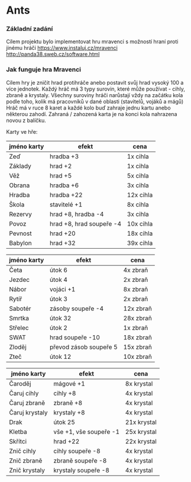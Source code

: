 # Ants

### Základní zadání
Cílem projektu bylo implementovat hru mravenci s možností hraní proti jinému hráči
https://www.instaluj.cz/mravenci
http://panda38.sweb.cz/software.html

### Jak funguje hra Mravenci
Cílem hry je zničit hrad protihráče anebo postavit svůj hrad vysoký 100 a více jednotek.
Každý hráč má 3 typy surovin, které může používat - cihly, zbraně a krystaly. Všechny suroviny hráči narůstají vždy na začátku kola podle toho, kolik má pracovníků v dané oblasti (stavitelů, vojáků a mágů)
Hráč má v ruce 8 karet a každé kolo buď zahraje jednu kartu anebo některou zahodí. Zahraná / zahozená karta je na konci kola nahrazena novou z balíčku.

Karty ve hře:

| jméno karty | efekt | cena |
| ------ | ------ | ------ |
| Zeď | hradba +3 |  1x cihla |
| Základy | hrad +2 | 1x cihla  |
| Věž | hrad +5 | 5x cihla |
| Obrana | hradba +6 | 3x cihla |
| Hradba | hradba +22 | 12x cihla |
| Škola | stavitelé +1 | 8x cihla |
| Rezervy | hrad +8, hradba -4 | 3x cihla  |
| Povoz | hrad +8, hrad soupeře -4 | 10x cihla |
| Pevnost | hrad +20 | 18x cihla |
| Babylon | hrad +32 | 39x cihla |

| jméno karty | efekt | cena |
| ------ | ------ | ------ |
| Četa | útok 6 | 4x zbraň |
| Jezdec | útok 4 | 2x zbraň |
| Nábor | vojáci +1 | 8x zbraň |
| Rytíř | útok 3 | 2x zbraň |
| Sabotér | zásoby soupeře -4 | 12x zbraň |
| Smrtka | útok 32 | 28x zbraň |
| Střelec | útok 2 | 1x zbraň |
| SWAT | hrad soupeře -10 | 18x zbraň |
| Zloděj | převod zásob soupeře 5 | 15x zbraň |
| Zteč | útok 12 | 10x zbraň |

| jméno karty | efekt | cena |
| ------ | ------ | ------ |
| Čaroděj | mágové +1 | 8x krystal |
| Čaruj cihly | cihly +8 | 4x krystal |
| Čaruj zbraně | zbraně +8 | 4x krystal |
| Čaruj krystaly | krystaly +8 | 4x krystal |
| Drak | útok 25 | 21x krystal |
| Kletba | vše +1, vše soupeře -1 | 25x krystal |
| Skřítci | hrad +22 | 22x krystal |
| Znič cihly | cihly soupeře -8 | 4x krystal |
| Znič zbraně | zbraně soupeře -8 |4x krystal  |
| Znič krystaly | krystaly soupeře -8  | 4x krystal |

